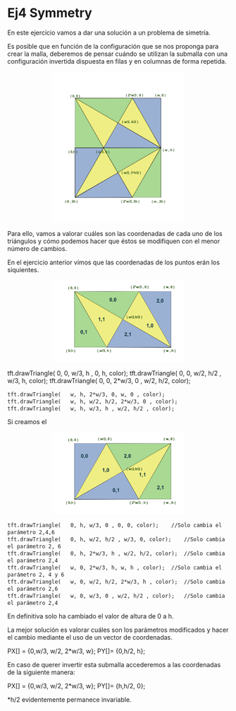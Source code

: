 # Ej4 Symmetry

En este ejercicio vamos a dar una solución a un problema de simetría.

Es posible que en función de la configuración que se nos proponga para crear la malla, deberemos de pensar cuándo se utilizan la submalla con una configuración invertida dispuesta en filas y en columnas de forma repetida.

<p align="center">
	<img  src="/src/HexelGrid/HexelGridPointsPP.png" width="300"/>
</p>

Para ello, vamos a valorar cuáles son las coordenadas de cada uno de los triángulos y cómo podemos hacer que éstos se modifiquen con el menor número de cambios.

En el ejercicio anterior vimos que las coordenadas de los puntos erán los siquientes.

<p align="center">
	<img  src="/src/HexelGrid/HexelGridPoints.png" width="300"/>
</p>
    tft.drawTriangle(   0, 0, w/3, h , 0, h, color);
    tft.drawTriangle(   0, 0, w/2, h/2 , w/3, h, color);
    tft.drawTriangle(   0, 0, 2*w/3, 0 , w/2, h/2, color);
    
    tft.drawTriangle(   w, h, 2*w/3, 0, w, 0 , color);
    tft.drawTriangle(   w, h, w/2, h/2, 2*w/3, 0 , color);
    tft.drawTriangle(   w, h, w/3, h , w/2, h/2 , color);
    

Si creamos el 
<p align="center">
	<img  src="/src/HexelGrid/HexelGridPoints_Inv.png" width="300"/>
</p>

    
    tft.drawTriangle(   0, h, w/3, 0 , 0, 0, color);	//Solo cambia el parámetro 2,4,6
    tft.drawTriangle(   0, h, w/2, h/2 , w/3, 0, color);	//Solo cambia el parámetro 2, 6
    tft.drawTriangle(   0, h, 2*w/3, h , w/2, h/2, color);	//Solo cambia el parámetro 2,4
    tft.drawTriangle(   w, 0, 2*w/3, h, w, h , color);	//Solo cambia el parámetro 2, 4 y 6
    tft.drawTriangle(   w, 0, w/2, h/2, 2*w/3, h , color);	//Solo cambia el parámetro 2,6
    tft.drawTriangle(   w, 0, w/3, 0 , w/2, h/2 , color);	//Solo cambia el parámetro 2,4

En definitiva solo ha cambiado el valor de altura de 0 a h.

La mejor solución es valorar cuáles son los parámetros modificados y hacer el cambio mediante el uso de un vector de coordenadas.

PX[] = {0,w/3, w/2, 2*w/3, w};
PY[]= {0,h/2, h}; 

En caso de querer invertir esta submalla accederemos a las coordenadas de la siguiente manera:

PX[] = {0,w/3, w/2, 2*w/3, w};
PY[]= {h,h/2, 0}; 

*h/2 evidentemente permanece invariable.